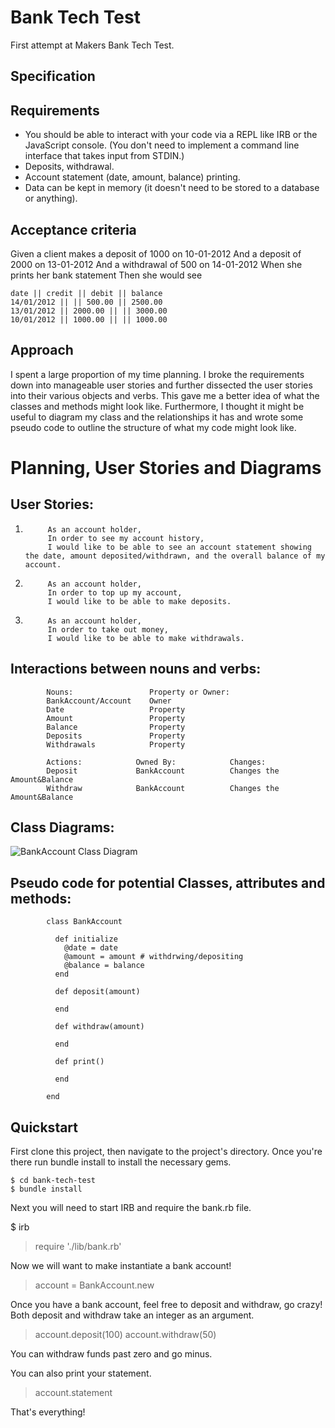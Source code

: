 # Bank Tech Test
First attempt at Makers Bank Tech Test.

## Specification

## Requirements
* You should be able to interact with your code via a REPL like IRB or the JavaScript console. (You don't need to implement a command line interface that takes input from STDIN.)
* Deposits, withdrawal.
* Account statement (date, amount, balance) printing.
* Data can be kept in memory (it doesn't need to be stored to a database or anything).
## Acceptance criteria

Given a client makes a deposit of 1000 on 10-01-2012
And a deposit of 2000 on 13-01-2012
And a withdrawal of 500 on 14-01-2012
When she prints her bank statement
Then she would see


    date || credit || debit || balance
    14/01/2012 || || 500.00 || 2500.00
    13/01/2012 || 2000.00 || || 3000.00
    10/01/2012 || 1000.00 || || 1000.00


## Approach

I spent a large proportion of my time planning. I broke the requirements down into manageable user stories and further dissected the user stories into their various objects and verbs. This gave me a better idea of what the classes and methods might look like. Furthermore, I thought it might be useful to diagram my class and the relationships it has and wrote some pseudo code to outline the structure of what my code might look like.

# Planning, User Stories and Diagrams

## User Stories:

1.          As an account holder,
            In order to see my account history,
            I would like to be able to see an account statement showing the date, amount deposited/withdrawn, and the overall balance of my account.

2.          As an account holder,
            In order to top up my account,
            I would like to be able to make deposits.

3.          As an account holder,
            In order to take out money,
            I would like to be able to make withdrawals.


## Interactions between nouns and verbs:
            Nouns:                 Property or Owner:
            BankAccount/Account    Owner
            Date                   Property
            Amount                 Property
            Balance                Property
            Deposits               Property
            Withdrawals            Property

            Actions:            Owned By:            Changes:
            Deposit             BankAccount          Changes the Amount&Balance
            Withdraw            BankAccount          Changes the Amount&Balance

## Class Diagrams:

![BankAccount Class Diagram](https://playground.diagram.codes/d/class_diag)

## Pseudo code for potential Classes, attributes and methods:


            class BankAccount

              def initialize
                @date = date
                @amount = amount # withdrwing/depositing
                @balance = balance
              end

              def deposit(amount)

              end

              def withdraw(amount)

              end

              def print()

              end

            end


## Quickstart

  First clone this project, then navigate to the project's directory. Once you're there run bundle install to install the necessary gems.

  ```
  $ cd bank-tech-test
  $ bundle install
  ```

  Next you will need to start IRB and require the bank.rb file.

  $ irb
  > require './lib/bank.rb'

  Now we will want to make instantiate a bank account!

  > account = BankAccount.new

  Once you have a bank account, feel free to deposit and withdraw, go crazy! Both deposit and withdraw take an integer as an argument.

  > account.deposit(100)
  > account.withdraw(50)

  You can withdraw funds past zero and go minus.

  You can also print your statement.

  > account.statement

  That's everything!
